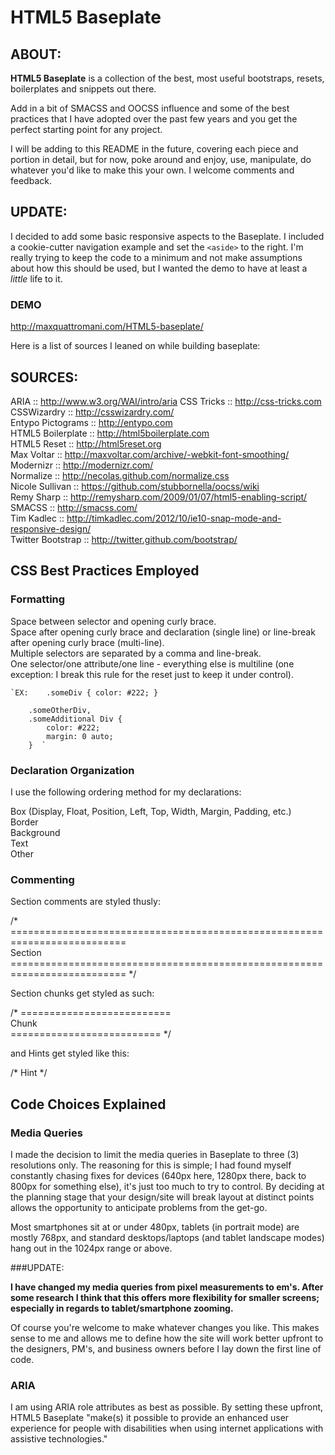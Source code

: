 # HTML5 Baseplate

## ABOUT:

**HTML5 Baseplate** is a collection of the best, most useful bootstraps, resets, boilerplates and snippets out there.

Add in a bit of SMACSS and OOCSS influence and some of the best practices that I have adopted over the past few years and you get the perfect starting point for any project.

I will be adding to this README in the future, covering each piece and portion in detail, but for now, poke around and enjoy, use, manipulate, do whatever you'd like to make this your own. I welcome comments and feedback.

## UPDATE:  

I decided to add some basic responsive aspects to the Baseplate. I included a cookie-cutter navigation example and set the `<aside>` to the right. I'm really trying to keep the code to a minimum and not make assumptions about how this should be used, but I wanted the demo to have at least a <em>little</em> life to it.  

### DEMO 

http://maxquattromani.com/HTML5-baseplate/

Here is a list of sources I leaned on while building baseplate:


## SOURCES:

ARIA				:: http://www.w3.org/WAI/intro/aria
CSS Tricks			:: http://css-tricks.com  
CSSWizardry			:: http://csswizardry.com/  
Entypo Pictograms	:: http://entypo.com  
HTML5 Boilerplate	:: http://html5boilerplate.com  
HTML5 Reset			:: http://html5reset.org  
Max Voltar			:: http://maxvoltar.com/archive/-webkit-font-smoothing/  
Modernizr			:: http://modernizr.com/  
Normalize			:: http://necolas.github.com/normalize.css  
Nicole Sullivan		:: https://github.com/stubbornella/oocss/wiki  
Remy Sharp			:: http://remysharp.com/2009/01/07/html5-enabling-script/  
SMACSS				:: http://smacss.com/  
Tim Kadlec			:: http://timkadlec.com/2012/10/ie10-snap-mode-and-responsive-design/  
Twitter Bootstrap	:: http://twitter.github.com/bootstrap/  

## CSS Best Practices Employed

### Formatting 

Space between selector and opening curly brace.  
Space after opening curly brace and declaration (single line) or line-break after opening curly brace (multi-line).    
Multiple selectors are separated by a comma and line-break.  
One selector/one attribute/one line - everything else is multiline (one exception: I break this rule for the reset just to keep it under control).  
  
	`EX:	.someDiv { color: #222; }  
	   
		.someOtherDiv,
		.someAdditional Div {
			color: #222;  
			margin: 0 auto;  
		}  `
		
### Declaration Organization  

I use the following ordering method for my declarations:  

Box (Display, Float, Position, Left, Top, Width, Margin, Padding, etc.)  
Border  
Background  
Text  
Other  

### Commenting  

Section comments are styled thusly:  

/* 	==========================================================================  
	Section  
   	========================================================================== */   
     
Section chunks get styled as such:  

/* 	==========================  
   	Chunk  
   	========================== */  
   
and Hints get styled like this:  

/* Hint */  

## Code Choices Explained  

### Media Queries  

I made the decision to limit the media queries in Baseplate to three (3) resolutions only. The reasoning for this is simple; I had found myself constantly chasing fixes for devices (640px here, 1280px there, back to 800px for something else), it's just too much to try to control. By deciding at the planning stage that your design/site will break layout at distinct points allows the opportunity to anticipate problems from the get-go.  

Most smartphones sit at or under 480px, tablets (in portrait mode) are mostly 768px, and standard desktops/laptops (and tablet landscape modes) hang out in the 1024px range or above. 

###UPDATE:  

**I have changed my media queries from pixel measurements to em's. After some research I think that this offers more flexibility for smaller screens; especially in regards to tablet/smartphone zooming.**   

Of course you're welcome to make whatever changes you like. This makes sense to me and allows me to define how the site will work better upfront to the designers, PM's, and business owners before I lay down the first line of code.   

### ARIA  

I am using ARIA role attributes as best as possible. By setting these upfront, HTML5 Baseplate "make(s) it possible to provide an enhanced user experience for people with disabilities when using internet applications with assistive technologies."

